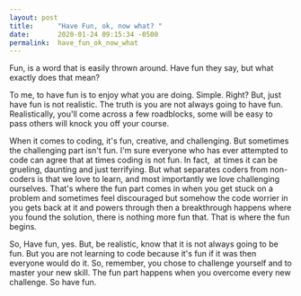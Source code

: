 ```yaml
---
layout: post
title:      "Have Fun, ok, now what? "
date:       2020-01-24 09:15:34 -0500
permalink:  have_fun_ok_now_what
---
```



 Fun, is a word that is easily thrown around. Have fun they say, but what exactly does that mean?

To me, to have fun is to enjoy what you are doing. Simple. Right? But, just have fun is not realistic. The truth is you are not always going to have fun. Realistically, you'll come across a few roadblocks, some will be easy to pass others will knock you off your course. 

When it comes to coding, it's fun, creative, and challenging. But sometimes the challenging part isn't fun. I'm sure everyone who has ever attempted to code can agree that at times coding is not fun. In fact,  at times it can be grueling, daunting and just terrifying. But what separates coders from non-coders is that we love to learn, and most importantly we love challenging ourselves. That's where the fun part comes in when you get stuck on a problem and sometimes feel discouraged but somehow the code worrier in you gets back at it and powers through then a breakthrough happens where you found the solution, there is nothing more fun that. That is where the fun begins.

So, Have fun, yes. But, be realistic, know that it is not always going to be fun. But you are not learning to code because it's fun if it was then everyone would do it. So, remember, you chose to challenge yourself and to master your new skill. The fun part happens when you overcome every new challenge. So have fun. 
